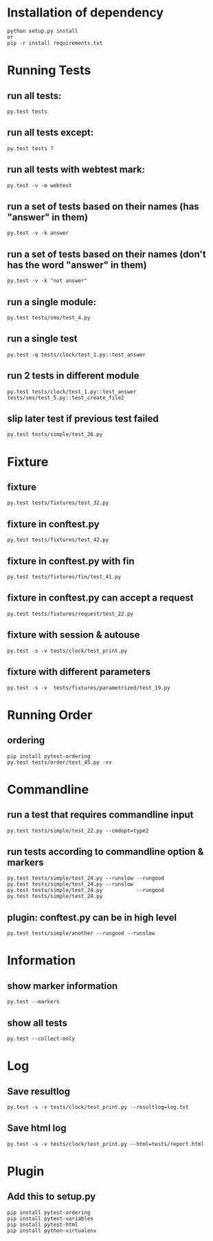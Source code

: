 Installation of dependency
==========================
	python setup.py install
	or 
	pip -r install requirements.txt



Running Tests
=============
run all tests: 
--------------
	py.test tests

run all tests except: 
---------------------
	py.test tests ?

run all tests with webtest mark:
--------------------------------
	py.test -v -m webtest

run a set of tests based on their names (has "answer" in them)
--------------------------------------------------------------
	py.test -v -k answer

run a set of tests based on their names (don't has the word "answer" in them)
-----------------------------------------------------------------------------
	py.test -v -k "not answer"

run a single module: 
--------------------
	py.test tests/sms/test_4.py

run a single test
------------------------------------------------------------
	py.test -q tests/clock/test_1.py::test_answer

run 2 tests in different module 
------------------------------------------------------------
	py.test tests/clock/test_1.py::test_answer tests/sms/test_5.py::test_create_file2

slip later test if previous test failed
------------------------------------------------------------
	py.test tests/simple/test_26.py

Fixture
=======
fixture
------------------------------------------------------------
	py.test tests/fixtures/test_32.py

fixture in conftest.py
------------------------------------------------------------
	py.test tests/fixtures/test_42.py

fixture in conftest.py with fin
------------------------------------------------------------
	py.test tests/fixtures/fin/test_41.py

fixture in conftest.py can accept a request
------------------------------------------------------------
	py.test tests/fixtures/request/test_22.py

fixture with session & autouse
------------------------------------------------------------
	py.test -s -v tests/clock/test_print.py

fixture with different parameters
------------------------------------------------------------
	py.test -s -v  tests/fixtures/parametrized/test_19.py

Running Order
=============
ordering 
------------------------------------------------------------
	pip install pytest-ordering
	py.test tests/order/test_45.py -vv
	


Commandline 
===========
run a test that requires commandline input
------------------------------------------------------------
	py.test tests/simple/test_22.py --cmdopt=type2

run tests according to commandline option & markers
------------------------------------------------------------
	py.test tests/simple/test_24.py --runslow --rungood
	py.test tests/simple/test_24.py --runslow 
	py.test tests/simple/test_24.py           --rungood
	py.test tests/simple/test_24.py

plugin: conftest.py can be in high level
------------------------------------------------------------
	py.test tests/simple/another --rungood --runslow


Information
===========
show marker information
------------------------------------------------------------
	py.test --markers

show all tests
------------------------------------------------------------
	py.test --collect-only


Log
===
Save resultlog
------------------------------------------------------------
	py.test -s -v tests/clock/test_print.py --resultlog=log.txt

Save html log
------------------------------------------------------------
	py.test -s -v tests/clock/test_print.py --html=tests/report.html

Plugin
======
Add this to setup.py
--------------------
	pip install pytest-ordering
	pip install pytest-variables
	pip install pytest-html
	pip install python-virtualenv
